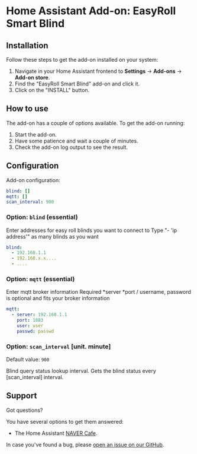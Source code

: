 # Home Assistant Add-on: EasyRoll Smart Blind

## Installation

Follow these steps to get the add-on installed on your system:

1. Navigate in your Home Assistant frontend to **Settings** -> **Add-ons** -> **Add-on store**.
2. Find the "EasyRoll Smart Blind" add-on and click it.
3. Click on the "INSTALL" button.

## How to use

The add-on has a couple of options available. To get the add-on running:

1. Start the add-on.
2. Have some patience and wait a couple of minutes.
3. Check the add-on log output to see the result.

## Configuration

Add-on configuration:

```yaml
blind: []
mqtt: []
scan_interval: 900
```

### Option: `blind` (essential)

Enter addresses for easy roll blinds you want to connect to Type "- 'ip address'" as many blinds as you want

```yaml
blind:
  - 192.168.1.1
  - 192.168.x.x....
  - ....
```

### Option: `mqtt` (essential)

Enter mqtt broker information Required *server *port / username, password is optional and fits your broker information

```yaml
mqtt:
  - server: 192.168.1.1
    port: 1883
    user: user
    passwd: passwd
```

### Option: `scan_interval` [unit. minute]
Default value: `900`

Blind query status lookup interval. Gets the blind status every [scan_interval] interval.

## Support

Got questions?

You have several options to get them answered:

- The Home Assistant [NAVER Cafe][forum].

In case you've found a bug, please [open an issue on our GitHub][issue].

[forum]: https://cafe.naver.com/koreassistant
[issue]: https://github.com/harwin1/ha-addons/issues
[repository]: https://github.com/harwin1/ha-addons
